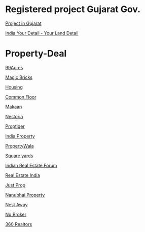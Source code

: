 # Registered project Gujarat Gov.

<a href="https://gujrera.gujarat.gov.in/registeredProjectList?offset=0&maxResults=15">Project in Gujarat</a>

<a href="https://services.india.gov.in/">India Your Detail - </a>
<a href="https://anyror.gujarat.gov.in/">Your Land Detail</a>

# Property-Deal

<a href="https://www.99acres.com/">99Acres</a>

<a href="http://www.magicbricks.com/">Magic Bricks</a>

<a href="https://housing.com/in/buy/real-estate-surat">Housing</a>

<a href="https://www.commonfloor.com/">Common Floor</a>

<a href="https://www.makaan.com/">Makaan</a>

<a href="https://www.nestoria.in/">Nestoria</a>

<a href="https://www.proptiger.com/">Proptiger</a>

<a href="https://www.indiaproperty.com/">India Property</a>

<a href="https://www.propertywala.com/">PropertyWala</a>

<a href="https://www.squareyards.com/">Square yards</a>

<a href="https://www.indianrealestateforum.com/">Indian Real Estate Forum</a>

<a href="https://www.realestateindia.com/">Real Estate India</a>

<a href="http://www.justprop.com/">Just Prop</a>

<a href="http://www.nanubhaiproperty.com/">Nanubhai Property</a>

<a href="https://www.nestaway.com/">Nest Away</a>

<a href="https://www.nobroker.in/">No Broker</a>

<a href="https://www.360realtors.com/">360 Realtors</a>
